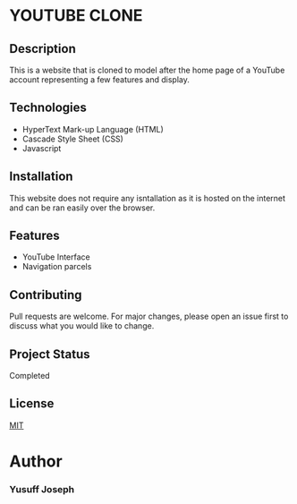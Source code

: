 # **YOUTUBE CLONE**


## **Description**

This is a website that is cloned to model after the home page of a YouTube account representing a few features and display.

## **Technologies**

* HyperText Mark-up Language (HTML)
* Cascade Style Sheet (CSS)
* Javascript

## **Installation**

This website does not require any isntallation as it is hosted on the internet and can be ran easily over the browser.

## **Features**

* YouTube Interface 
* Navigation parcels 

## Contributing

Pull requests are welcome. For major changes, please open an issue first
to discuss what you would like to change.

## **Project Status**
Completed

## License
[MIT](https://choosealicense.com/licenses/mit/)

# **Author**
### Yusuff Joseph
